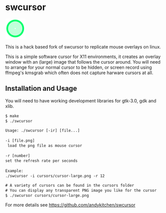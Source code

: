 # swcursor

![swcursor example screenshot](cursors/cursor-large.png)

This is a hack based fork of swcursor to replicate mouse overlays on linux.

This is a simple software cursor for X11 environments, it creates an
overlay window with an (large) image that follows the cursor
around. You will need to arrange for your normal cursor to be hidden,
or screen record using ffmpeg's kmsgrab which often does not capture
harware cursors at all.


## Installation and Usage

You will need to have working development libraries for gtk-3.0,
gdk and xlib.


```
$ make
$ ./swcursor

```

```
Usage: ./swcursor [-ir] [file...]

-i [file.png]
 load the png file as mouse cursor

-r [number]
set the refresh rate per seconds

Example:
./swcursor -i cursors/cursor-large.png -r 12
```

```
# A variety of cursors can be found in the cursors folder
# You can display any transparent PNG image you like for the cursor
$ ./swcursor cursors/cursor-large.png
```

For more details see
https://github.com/andykitchen/swcursor
